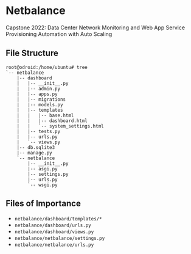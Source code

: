 # Netbalance
Capstone 2022: Data Center Network Monitoring and Web App Service Provisioning Automation with Auto Scaling


## File Structure
```
root@odroid:/home/ubuntu# tree
`-- netbalance
    |-- dashboard
    |   |-- __init__.py
    |   |-- admin.py
    |   |-- apps.py
    |   |-- migrations
    |   |-- models.py
    |   |-- templates
    |   |   |-- base.html
    |   |   |-- dashboard.html
    |   |   `-- system_settings.html
    |   |-- tests.py
    |   |-- urls.py
    |   `-- views.py
    |-- db.sqlite3
    |-- manage.py
    `-- netbalance
        |-- __init__.py
        |-- asgi.py
        |-- settings.py
        |-- urls.py
        `-- wsgi.py
```

## Files of Importance
- `netbalance/dashboard/templates/*`
- `netbalance/dashboard/urls.py`
- `netbalance/dashboard/views.py`
- `netbalance/netbalance/settings.py`
- `netbalance/netbalance/urls.py`
